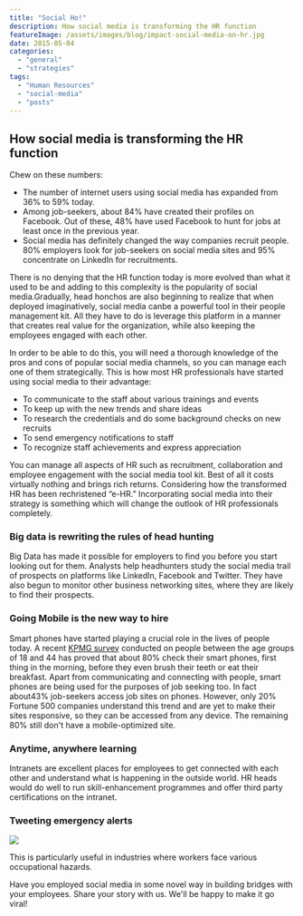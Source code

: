 ```yaml
---
title: "Social Ho!"
description: How social media is transforming the HR function
featureImage: /assets/images/blog/impact-social-media-on-hr.jpg
date: 2015-05-04
categories: 
  - "general"
  - "strategies"
tags: 
  - "Human Resources"
  - "social-media"
  - "posts"
---
```


## **How social media is transforming the HR function**

Chew on these numbers:

- The number of internet users using social media has expanded from 36% to 59% today.
- Among job-seekers, about 84% have created their profiles on Facebook. Out of these, 48% have used Facebook to hunt for jobs at least once in the previous year.
- Social media has definitely changed the way companies recruit people. 80% employers look for job-seekers on social media sites and 95% concentrate on LinkedIn for recruitments.

There is no denying that the HR function today is more evolved than what it used to be and adding to this complexity is the popularity of social media.Gradually, head honchos are also beginning to realize that when deployed imaginatively, social media canbe a powerful tool in their people management kit. All they have to do is leverage this platform in a manner that creates real value for the organization, while also keeping the employees engaged with each other.

In order to be able to do this, you will need a thorough knowledge of the pros and cons of popular social media channels, so you can manage each one of them strategically. This is how most HR professionals have started using social media to their advantage:

- To communicate to the staff about various trainings and events
- To keep up with the new trends and share ideas
- To research the credentials and do some background checks on new recruits
- To send emergency notifications to staff
- To recognize staff achievements and express appreciation

You can manage all aspects of HR such as recruitment, collaboration and employee engagement with the social media tool kit. Best of all it costs virtually nothing and brings rich returns. Considering how the transformed HR has been rechristened “e-HR.” Incorporating social media into their strategy is something which will change the outlook of HR professionals completely.

### **Big data is rewriting the rules of head hunting**

Big Data has made it possible for employers to find you before you start looking out for them. Analysts help headhunters study the social media trail of prospects on platforms like LinkedIn, Facebook and Twitter. They have also begun to monitor other business networking sites, where they are likely to find their prospects.

### **Going Mobile is the new way to hire**

Smart phones have started playing a crucial role in the lives of people today. A recent [KPMG survey](http://www.kpmg.com/US/en/IssuesAndInsights/ArticlesPublications/Documents/human-resources-social-media.pdf) conducted on people between the age groups of 18 and 44 has proved that about 80% check their smart phones, first thing in the morning, before they even brush their teeth or eat their breakfast. Apart from communicating and connecting with people, smart phones are being used for the purposes of job seeking too. In fact about43% job-seekers access job sites on phones. However, only 20% Fortune 500 companies understand this trend and are yet to make their sites responsive, so they can be accessed from any device. The remaining 80% still don't have a mobile-optimized site.

### **Anytime, anywhere learning**

Intranets are excellent places for employees to get connected with each other and understand what is happening in the outside world. HR heads would do well to run skill-enhancement programmes and offer third party certifications on the intranet.

### **Tweeting emergency alerts**

[![](images/hr-in-social-media.png)](http://easyhr.co.in/wp-content/uploads/2015/05/hr-in-social-media.png)

This is particularly useful in industries where workers face various occupational hazards.

Have you employed social media in some novel way in building bridges with your employees. Share your story with us. We'll be happy to make it go viral!
